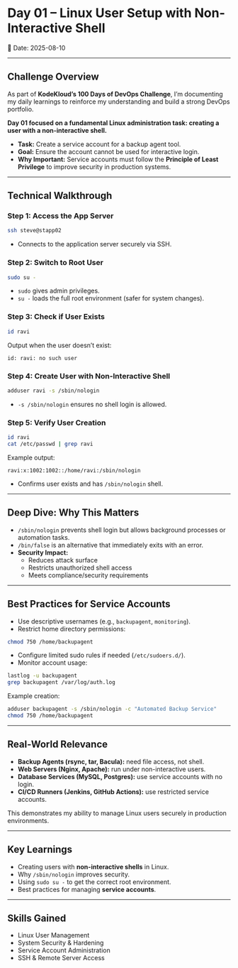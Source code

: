 # Day 01 – Linux User Setup with Non-Interactive Shell
📅 Date: 2025-08-10

---

## Challenge Overview
As part of **KodeKloud’s 100 Days of DevOps Challenge**, I’m documenting my daily learnings to reinforce my understanding and build a strong DevOps portfolio.

**Day 01 focused on a fundamental Linux administration task: creating a user with a non-interactive shell.**

- **Task:** Create a service account for a backup agent tool.
- **Goal:** Ensure the account cannot be used for interactive login.
- **Why Important:** Service accounts must follow the **Principle of Least Privilege** to improve security in production systems.

---

## Technical Walkthrough

### Step 1: Access the App Server
```bash
ssh steve@stapp02
```
- Connects to the application server securely via SSH.

### Step 2: Switch to Root User
```bash
sudo su -
```
- `sudo` gives admin privileges.
- `su -` loads the full root environment (safer for system changes).

### Step 3: Check if User Exists
```bash
id ravi
```
Output when the user doesn’t exist:
```
id: ravi: no such user
```

### Step 4: Create User with Non-Interactive Shell
```bash
adduser ravi -s /sbin/nologin
```
- `-s /sbin/nologin` ensures no shell login is allowed.

### Step 5: Verify User Creation
```bash
id ravi
cat /etc/passwd | grep ravi
```
Example output:
```
ravi:x:1002:1002::/home/ravi:/sbin/nologin
```
- Confirms user exists and has `/sbin/nologin` shell.

---

## Deep Dive: Why This Matters
- `/sbin/nologin` prevents shell login but allows background processes or automation tasks.
- `/bin/false` is an alternative that immediately exits with an error.
- **Security Impact:**
  - Reduces attack surface
  - Restricts unauthorized shell access
  - Meets compliance/security requirements

---

## Best Practices for Service Accounts
- Use descriptive usernames (e.g., `backupagent`, `monitoring`).
- Restrict home directory permissions:
```bash
chmod 750 /home/backupagent
```
- Configure limited sudo rules if needed (`/etc/sudoers.d/`).
- Monitor account usage:
```bash
lastlog -u backupagent
grep backupagent /var/log/auth.log
```
Example creation:
```bash
adduser backupagent -s /sbin/nologin -c "Automated Backup Service"
chmod 750 /home/backupagent
```

---

## Real-World Relevance
- **Backup Agents (rsync, tar, Bacula):** need file access, not shell.
- **Web Servers (Nginx, Apache):** run under non-interactive users.
- **Database Services (MySQL, Postgres):** use service accounts with no login.
- **CI/CD Runners (Jenkins, GitHub Actions):** use restricted service accounts.

This demonstrates my ability to manage Linux users securely in production environments.

---

## Key Learnings
- Creating users with **non-interactive shells** in Linux.
- Why `/sbin/nologin` improves security.
- Using `sudo su -` to get the correct root environment.
- Best practices for managing **service accounts**.

---

## Skills Gained
- Linux User Management
- System Security & Hardening
- Service Account Administration
- SSH & Remote Server Access
